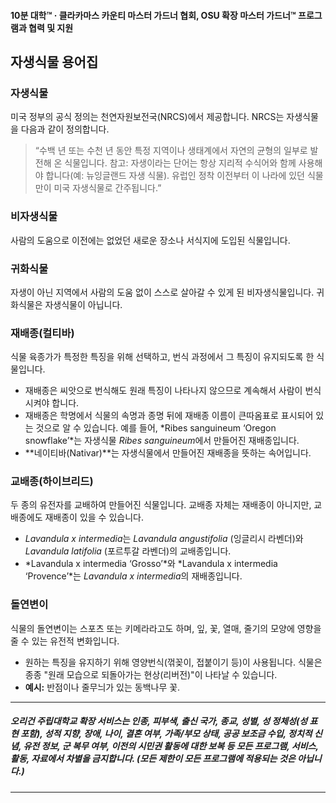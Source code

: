#### 10분 대학™ · 클라카마스 카운티 마스터 가드너 협회, OSU 확장 마스터 가드너™ 프로그램과 협력 및 지원

## 자생식물 용어집

### 자생식물

미국 정부의 공식 정의는 천연자원보전국(NRCS)에서 제공합니다. NRCS는 자생식물을 다음과 같이 정의합니다.

> “수백 년 또는 수천 년 동안 특정 지역이나 생태계에서 자연의 균형의 일부로 발전해 온 식물입니다. 참고: 자생이라는 단어는 항상 지리적 수식어와 함께 사용해야 합니다(예: 뉴잉글랜드 자생 식물). 유럽인 정착 이전부터 이 나라에 있던 식물만이 미국 자생식물로 간주됩니다.”

### 비자생식물

사람의 도움으로 이전에는 없었던 새로운 장소나 서식지에 도입된 식물입니다.

### 귀화식물

자생이 아닌 지역에서 사람의 도움 없이 스스로 살아갈 수 있게 된 비자생식물입니다. 귀화식물은 자생식물이 아닙니다.

### 재배종(컬티바)

식물 육종가가 특정한 특징을 위해 선택하고, 번식 과정에서 그 특징이 유지되도록 한 식물입니다.

- 재배종은 씨앗으로 번식해도 원래 특징이 나타나지 않으므로 계속해서 사람이 번식시켜야 합니다.
- 재배종은 학명에서 식물의 속명과 종명 뒤에 재배종 이름이 큰따옴표로 표시되어 있는 것으로 알 수 있습니다. 예를 들어, *Ribes sanguineum ‘Oregon snowflake’*는 자생식물 *Ribes sanguineum*에서 만들어진 재배종입니다.
- **네이티바(Nativar)**는 자생식물에서 만들어진 재배종을 뜻하는 속어입니다.

### 교배종(하이브리드)

두 종의 유전자를 교배하여 만들어진 식물입니다. 교배종 자체는 재배종이 아니지만, 교배종에도 재배종이 있을 수 있습니다.

- *Lavandula x intermedia*는 *Lavandula angustifolia* (잉글리시 라벤더)와 *Lavandula latifolia* (포르투갈 라벤더)의 교배종입니다.
- *Lavandula x intermedia ‘Grosso’*와 *Lavandula x intermedia ‘Provence’*는 *Lavandula x intermedia*의 재배종입니다.

### 돌연변이

식물의 돌연변이는 스포츠 또는 키메라라고도 하며, 잎, 꽃, 열매, 줄기의 모양에 영향을 줄 수 있는 유전적 변화입니다.

- 원하는 특징을 유지하기 위해 영양번식(꺾꽂이, 접붙이기 등)이 사용됩니다. 식물은 종종 "원래 모습으로 되돌아가는 현상(리버전)"이 나타날 수 있습니다.
- **예시:** 반점이나 줄무늬가 있는 동백나무 꽃.

---

##### 오리건 주립대학교 확장 서비스는 인종, 피부색, 출신 국가, 종교, 성별, 성 정체성(성 표현 포함), 성적 지향, 장애, 나이, 결혼 여부, 가족/부모 상태, 공공 보조금 수입, 정치적 신념, 유전 정보, 군 복무 여부, 이전의 시민권 활동에 대한 보복 등 모든 프로그램, 서비스, 활동, 자료에서 차별을 금지합니다. (모든 제한이 모든 프로그램에 적용되는 것은 아닙니다.)
---